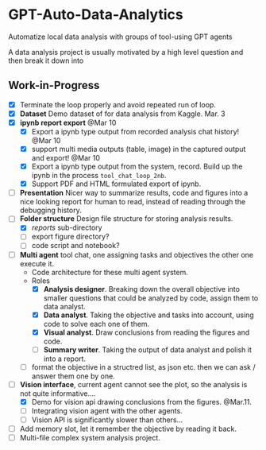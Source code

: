 # GPT-Auto-Data-Analytics
Automatize local data analysis with groups of tool-using GPT agents

A data analysis project is usually motivated by a high level question and then break it down into 

## Work-in-Progress
* [x] Terminate the loop properly and avoid repeated run of loop. 
* [x] **Dataset** Demo dataset of for data analysis from Kaggle. Mar. 3
* [x] **ipynb report export** @Mar 10
    * [x] Export a ipynb type output from recorded analysis chat history!  @Mar 10
    * [x] support multi media outputs (table, image) in the captured output and export! @Mar 10
    * [x] Export a ipynb type output from the system, record. Build up the ipynb in the process `tool_chat_loop_2nb`. 
    * [x] Support PDF and HTML formulated export of ipynb. 
* [ ] **Presentation** Nicer way to summarize results, code and figures into a nice looking report for human to read, instead of reading through the debugging history. 
* [ ] **Folder structure** Design file structure for storing analysis results. 
    * [x] *reports* sub-directory
    * [ ] export figure directory? 
    * [ ] code script and notebook?
* [ ] **Multi agent** tool chat, one assigning tasks and objectives the other one execute it. 
    * Code architecture for these multi agent system.
    * Roles 
        * [x] **Analysis designer**. Breaking down the overall objective into smaller questions that could be analyzed by code, assign them to data analyst. 
        * [x] **Data analyst**. Taking the objective and tasks into account, using code to solve each one of them. 
        * [x] **Visual analyst**. Draw conclusions from reading the figures and code. 
        * [ ] **Summary writer**. Taking the output of data analyst and polish it into a report. 
    * [ ] format the objective in a structred list, as json etc. then we can ask / answer them one by one.  
* [ ] **Vision interface**, current agent cannot see the plot, so the analysis is not quite informative....
    * [x] Demo for vision api drawing conclusions from the figures. @Mar.11. 
    * [ ] Integrating vision agent with the other agents. 
    * [ ] Vision API is significantly slower than others... 
* [ ] Add memory slot, let it remember the objective by reading it back.  
* [ ] Multi-file complex system analysis project. 